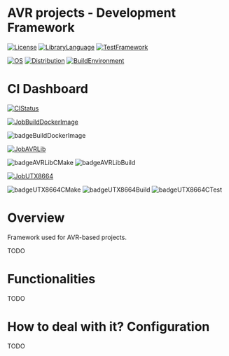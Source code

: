 # AVR projects - Development Framework
[![License](https://img.shields.io/badge/License-MIT-purple.svg)](LICENSE)
[![LibraryLanguage](https://img.shields.io/badge/Language-C-lightgrey)](LIBRARYLANGUAGE)
[![TestFramework](https://img.shields.io/badge/TestFramework-CMocka-lightgrey)](TESTFRAMEWORK)

[![OS](https://img.shields.io/badge/OS-Linux-lightgrey)](OS)
[![Distribution](https://img.shields.io/badge/Distribution-Ubuntu-lightgrey)](DISTRIBUTION)
[![BuildEnvironment](https://img.shields.io/badge/BuildEnvironment-Docker-lightgrey)](SOURCELANGUAGE)

# CI Dashboard

[![CIStatus](https://img.shields.io/github/workflow/status/bkozdras/avr-framework/avr-framework-ci?label=CI%20Status)](CISTATUS)

[![JobBuildDockerImage](https://img.shields.io/badge/Job-Build--Docker--Image-lightgrey)](JOBBUILDOCKERIMAGE)

![badgeBuildDockerImage](https://img.shields.io/endpoint?url=https://gist.githubusercontent.com/bkozdras/536fc4300ff360bc55fbf7d1b618ef4c/raw/badgeBuildDockerImage.json?service=github)

[![JobAVRLib](https://img.shields.io/badge/Job-AVR--lib-lightgrey)](JOBAVRLIB)

![badgeAVRLibCMake](https://img.shields.io/endpoint?url=https://gist.githubusercontent.com/bkozdras/536fc4300ff360bc55fbf7d1b618ef4c/raw/badgeAVRLibCmake.json?service=github)
![badgeAVRLibBuild](https://img.shields.io/endpoint?url=https://gist.githubusercontent.com/bkozdras/536fc4300ff360bc55fbf7d1b618ef4c/raw/badgeAVRLibBuild.json?service=github)

[![JobUTX8664](https://img.shields.io/badge/Job-UT--x86--64-lightgrey)](JOBUTX8664)

![badgeUTX8664CMake](https://img.shields.io/endpoint?url=https://gist.githubusercontent.com/bkozdras/536fc4300ff360bc55fbf7d1b618ef4c/raw/badgeUTX8664Cmake.json?service=github)
![badgeUTX8664Build](https://img.shields.io/endpoint?url=https://gist.githubusercontent.com/bkozdras/536fc4300ff360bc55fbf7d1b618ef4c/raw/badgeUTX8664Build.json?service=github)
![badgeUTX8664CTest](https://img.shields.io/endpoint?url=https://gist.githubusercontent.com/bkozdras/536fc4300ff360bc55fbf7d1b618ef4c/raw/badgeUTX8664CTest.json?service=github)

# Overview

Framework used for AVR-based projects.

TODO

# Functionalities

TODO

# How to deal with it? Configuration

TODO
